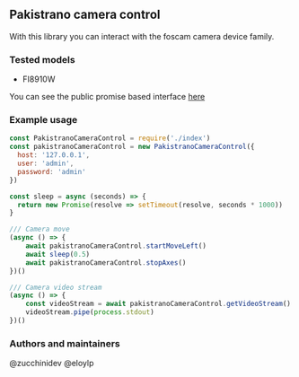 ## Pakistrano camera control

With this library you can interact with the foscam camera device family.

### Tested models
- FI8910W

You can see the public promise based interface [here](lib/index.js)

### Example usage
```javascript
const PakistranoCameraControl = require('./index')
const pakistranoCameraControl = new PakistranoCameraControl({
  host: '127.0.0.1',
  user: 'admin',
  password: 'admin'
})

const sleep = async (seconds) => {
  return new Promise(resolve => setTimeout(resolve, seconds * 1000))
}

/// Camera move
(async () => {
    await pakistranoCameraControl.startMoveLeft()
    await sleep(0.5)
    await pakistranoCameraControl.stopAxes()
})()

/// Camera video stream
(async () => {
    const videoStream = await pakistranoCameraControl.getVideoStream()
    videoStream.pipe(process.stdout)
})()
```

### Authors and maintainers
@zucchinidev
@eloylp